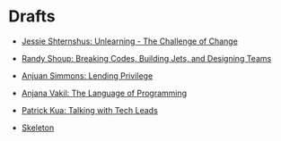 # Drafts

* [Jessie Shternshus: Unlearning - The Challenge of Change](unlearning-the-challenge-of-change)
* [Randy Shoup: Breaking Codes, Building Jets, and Designing Teams](breaking-codes-building-jets-and-designing-teams)
* [Anjuan Simmons: Lending Privilege](lending-privilege)
* [Anjana Vakil: The Language of Programming](the-language-of-programming)
* [Patrick Kua: Talking with Tech Leads](talking-with-tech-leads)


* [Skeleton](skeleton)

<!--

-->

